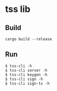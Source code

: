 tss lib
=======

## Build

```
cargo build --release
```

## Run

```
$ tss-cli -h
$ tss-cli server -h
$ tss-cli keygen -h
$ tss-cli sign -h
$ tss-cli sign-tx -h
```

